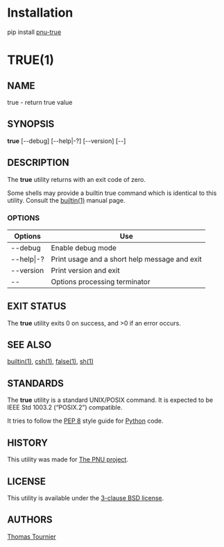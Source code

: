 # Installation
pip install [pnu-true](https://pypi.org/project/pnu-true/)

# TRUE(1)

## NAME
true - return true value

## SYNOPSIS
**true**
\[--debug\]
\[--help|-?\]
\[--version\]
\[--\]

## DESCRIPTION
The **true** utility returns with an exit code of zero.

Some shells may provide a builtin true command which is identical to this utility.
Consult the [builtin(1)](https://www.freebsd.org/cgi/man.cgi?query=builtin) manual page.

### OPTIONS
Options | Use
------- | ---
--debug|Enable debug mode
--help\|-?|Print usage and a short help message and exit
--version|Print version and exit
--|Options processing terminator

## EXIT STATUS
The **true** utility exits 0 on success, and >0 if an error occurs.

## SEE ALSO
[builtin(1)](https://www.freebsd.org/cgi/man.cgi?query=builtin),
[csh(1)](https://www.freebsd.org/cgi/man.cgi?query=csh),
[false(1)](https://www.freebsd.org/cgi/man.cgi?query=false),
[sh(1)](https://www.freebsd.org/cgi/man.cgi?query=sh)

## STANDARDS
The **true** utility is a standard UNIX/POSIX command.
It is expected to be IEEE Std 1003.2 (“POSIX.2”) compatible.

It tries to follow the [PEP 8](https://www.python.org/dev/peps/pep-0008/) style guide for [Python](https://www.python.org/) code.

## HISTORY
This utility was made for [The PNU project](https://github.com/HubTou/PNU).

## LICENSE
This utility is available under the [3-clause BSD license](https://opensource.org/licenses/BSD-3-Clause).

## AUTHORS
[Thomas Tournier](https://github.com/Thomas-Le-Dev)
